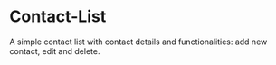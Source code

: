 # Contact-List
A simple contact list with contact details and functionalities: add new contact, edit and delete.
